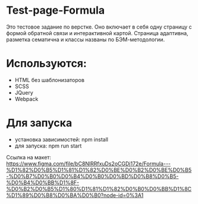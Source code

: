 # Test-page-Formula
Это тестовое задание по верстке. Оно включает в себя одну страницу с формой обратной связи и интерактивной картой. 
Страница адаптивна, разметка сематична и классы названы по БЭМ-методологии.

# Используются:
 - HTML без шаблонизаторов
 - SCSS
 - JQuery
 - Webpack

# Для запуска
 - установка зависимостей: npm install
 - для запуска: npm run start

Ссылка на макет:
https://www.figma.com/file/bC8NlRRfxuDs2oCGDj172e/Formula---%D1%82%D0%B5%D1%81%D1%82%D0%BE%D0%B2%D0%BE%D0%B5-%D0%B7%D0%B0%D0%B4%D0%B0%D0%BD%D0%B8%D0%B5-%D0%B4%D0%BB%D1%8F-%D0%B2%D0%B5%D1%80%D1%81%D1%82%D0%B0%D0%BB%D1%8C%D1%89%D0%B8%D0%BA%D0%B0?node-id=0%3A1
